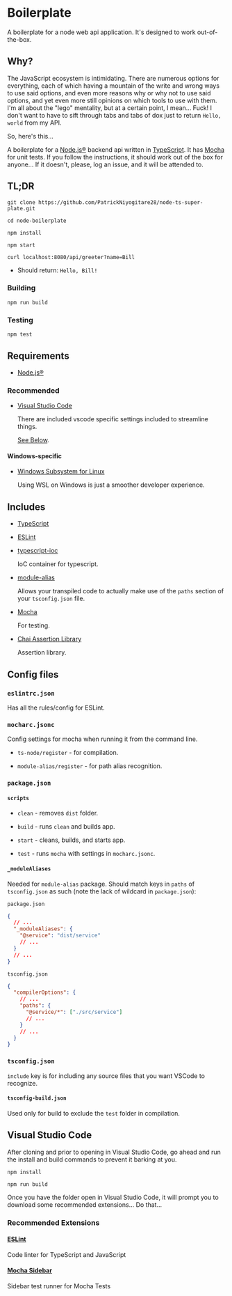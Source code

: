 # Boilerplate

A boilerplate for a node web api application. It's designed to work out-of-the-box.

## Why?

The JavaScript ecosystem is intimidating. There are numerous options for everything, each of which having a mountain of the write and wrong ways to use said options, and even more reasons why or why not to use said options, and yet even more still opinions on which tools to use with them. I'm all about the "lego" mentality, but at a certain point, I mean... Fuck! I don't want to have to sift through tabs and tabs of dox just to return `Hello, world` from my API.

So, here's this...

A boilerplate for a [Node.js®](https://nodejs.org/en/) backend api written in [TypeScript](https://www.typescriptlang.org/). It has [Mocha](https://mochajs.org/) for unit tests. If you follow the instructions, it should work out of the box for anyone... If it doesn't, please, log an issue, and it will be attended to.

## TL;DR

`git clone https://github.com/PatrickNiyogitare28/node-ts-super-plate.git`

`cd node-boilerplate`

`npm install`

`npm start`

`curl localhost:8080/api/greeter?name=Bill`

- Should return: `Hello, Bill!`

### Building

`npm run build`

### Testing

`npm test`

## Requirements

- [Node.js®](https://nodejs.org/en/)

### Recommended

- [Visual Studio Code](https://code.visualstudio.com/)

  There are included vscode specific settings included to streamline things.

  [See Below](#visual-studio-code).

#### Windows-specific

- [Windows Subsystem for Linux](https://docs.microsoft.com/en-us/windows/wsl/install-win10)

  Using WSL on Windows is just a smoother developer experience.

## Includes

- [TypeScript](https://www.typescriptlang.org/)

- [ESLint](https://eslint.org/)

- [typescript-ioc](https://github.com/thiagobustamante/typescript-ioc)

  IoC container for typescript.

- [module-alias](https://github.com/ilearnio/module-alias)

  Allows your transpiled code to actually make use of the `paths` section of your `tsconfig.json` file.

- [Mocha](https://mochajs.org/)

  For testing.

- [Chai Assertion Library](https://www.chaijs.com/)

  Assertion library.

## Config files

### `eslintrc.json`

Has all the rules/config for ESLint.

### `mocharc.jsonc`

Config settings for mocha when running it from the command line.

- `ts-node/register` - for compilation.

- `module-alias/register` - for path alias recognition.

### `package.json`

#### `scripts`

- `clean` - removes `dist` folder.

- `build` - runs `clean` and builds app.

- `start` - cleans, builds, and starts app.

- `test` - runs `mocha` with settings in `mocharc.jsonc`.

#### `_moduleAliases`

Needed for `module-alias` package. Should match keys in `paths` of `tsconfig.json` as such (note the lack of wildcard in `package.json`):

`package.json`

```json
{
  // ...
  "_moduleAliases": {
    "@service": "dist/service"
    // ...
  }
  // ...
}
```

`tsconfig.json`

```json
{
  "compilerOptions": {
    // ...
    "paths": {
      "@service/*": ["./src/service"]
      // ...
    }
    // ...
  }
}
```

### `tsconfig.json`

`include` key is for including any source files that you want VSCode to recognize.

#### `tsconfig-build.json`

Used only for build to exclude the `test` folder in compilation.

## Visual Studio Code

After cloning and prior to opening in Visual Studio Code, go ahead and run the install and build commands to prevent it barking at you.

`npm install`

`npm run build`

Once you have the folder open in Visual Studio Code, it will prompt you to download some recommended extensions... Do that...

### Recommended Extensions

#### [ESLint](https://marketplace.visualstudio.com/items?itemName=dbaeumer.vscode-eslint)

Code linter for TypeScript and JavaScript

#### [Mocha Sidebar](https://marketplace.visualstudio.com/items?itemName=maty.vscode-mocha-sidebar)

Sidebar test runner for Mocha Tests
